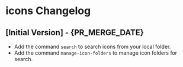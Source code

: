 # icons Changelog

## [Initial Version] - {PR_MERGE_DATE}

- Add the command `search` to search icons from your local folder.
- Add the command `manage-icon-folders` to manage icon folders for search.

